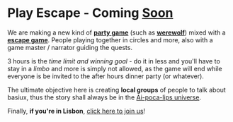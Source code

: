 # Play Escape - Coming [Soon](https://thegrid.ai/playescape/)

We are making a new kind of [**party game**](https://en.wikipedia.org/wiki/Party_game) (such as [**werewolf**](http://www.playwerewolf.co/rules/)) mixed with a [**escape game**](https://www.youtube.com/watch?v=TjXAXnacKMc). People playing together in circles and more, also with a game master / narrator guiding the quests.

3 hours is the *time limit and winning goal* - do it in less and you'll have to stay in a *limbo* and more is simply not allowed, as the game will end while everyone is be invited to the after hours dinner party (or whatever).

The ultimate objective here is creating **local groups** of people to talk about basiux, thus the story shall always be in the [Ai-poca-lips universe](http://blog.cregox.com/2015/12/26/the-next-ai-poca-lips.html).

Finally, **if you're in Lisbon**, [click here to join us](http://www.meetup.com/basiux-openai-lisbon)!
